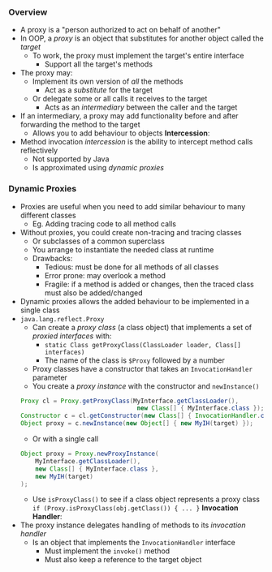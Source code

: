 ### Overview
 - A proxy is a "person authorized to act on behalf of another"
 - In OOP, a *proxy* is an object that substitutes for another object called the *target*
	 - To work, the proxy must implement the target's entire interface
		 - Support all the target's methods
 - The proxy may:
	 - Implement its own version of *all* the methods
		 - Act as a *substitute* for the target
	 - Or delegate some or all calls it receives to the target
		 - Acts as an *intermediary* between the caller and the target
 - If an intermediary, a proxy may add functionality before and after forwarding the method to the target
	 - Allows you to add behaviour to objects
**Intercession**:
 - Method invocation *intercession* is the ability to intercept method calls reflectively
	 - Not supported by Java
	 - Is approximated using *dynamic proxies*

### Dynamic Proxies
 - Proxies are useful when you need to add similar behaviour to many different classes
	 - Eg. Adding tracing code to all method calls
 - Without proxies, you could create non-tracing and tracing classes
	 - Or subclasses of a common superclass
	 - You arrange to instantiate the needed class at runtime
	 - Drawbacks:
		 - Tedious: must be done for all methods of all classes
		 - Error prone: may overlook a method
		 - Fragile: if a method is added or changes, then the traced class must also be added/changed
 - Dynamic proxies allows the added behaviour to be implemented in a single class
 - `java.lang.reflect.Proxy`
	 - Can create a *proxy class* (a class object) that implements a set of *proxied interfaces* with:
		 - `static Class getProxyClass(ClassLoader loader, Class[] interfaces)`
		 - The name of the class is `$Proxy` followed by a number
	 - Proxy classes have a constructor that takes an `InvocationHandler` parameter
	 - You create a *proxy instance* with the constructor and `newInstance()`
	```java
	Proxy cl = Proxy.getProxyClass(MyInterface.getClassLoader(), 
									new Class[] { MyInterface.class });
	Constructor c = cl.getConstructor(new Class[] { InvocationHandler.class });
	Object proxy = c.newInstance(new Object[] { new MyIH(target) });
	```
	 - Or with a single call
    ```java
	Object proxy = Proxy.newProxyInstance(
		MyInterface.getClassLoader(),
		new Class[] { MyInterface.class },
		new MyIH(target)
	);
    ```
	 - Use `isProxyClass()` to see if a class object represents a proxy class
	   `if (Proxy.isProxyClass(obj.getClass()) { ... }`
**Invocation Handler**:
 - The proxy instance delegates handling of methods to its *invocation handler*
	 - Is an object that implements the `InvocationHandler` interface
		 - Must implement the `invoke()` method
		 - Must also keep a reference to the target object
